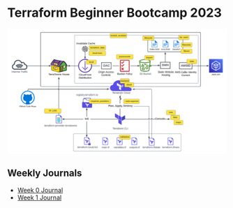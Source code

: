 # Terraform Beginner Bootcamp 2023

![architectural-diagram](https://github.com/Svyatoslavpech/terraform-beginner-bootcamp-2023/blob/22-create-toc-readme/assets/Andrew%20architectural%20diagram.png)


## Weekly Journals
- [Week 0 Journal](journal/week0.md)
- [Week 1 Journal](journal/week1.md)

